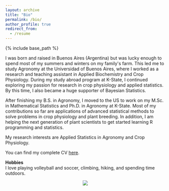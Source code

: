 ```yaml
---
layout: archive
title: "Bio"
permalink: /bio/
author_profile: true
redirect_from:
  - /resume
---
```


{% include base_path %}

I was born and raised in Buenos Aires (Argentina) but was lucky enough to spend most of my summers and winters on my family's farm. 
This led me to study Agronomy at the Universidad of Buenos Aires, where I worked as a research and teaching assistant in Applied Biochemistry and Crop Physiology. 
During my study abroad program at K-State, I continued exploring my passion for research in crop physiology and applied statistics. 
By this time, I also became a huge supporter of Bayesian Statistics.  

After finishing my B.S. in Agronomy, I moved to the US to work on my M.Sc. in Mathematical Statistics and Ph.D. in Agronomy at K-State. 
Most of my contributions so far are applications of advanced statistical methods to solve problems in crop physiology and plant breeding. 
In addition, I am helping the next generation of plant scientists to get started learning R programming and statistics.  

My research interests are Applied Statistics in Agronomy and Crop Physiology.  

You can find my complete CV [here](/Lacasa_June23.pdf).

**Hobbies**  
I love playing volleyball and soccer, climbing, hiking, and spending time outdoors. 

<p align="center">
  <img src="https://github.com/jlacasa/jlacasa.github.io/blob/master/034.JPG" />
</p>
